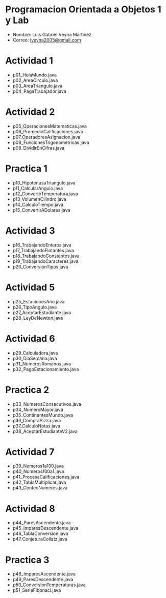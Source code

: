 # Programacion Orientada a Objetos 1 y Lab

- Nombre: Luis Gabriel Veyna Martinez
- Correo: lveyna2005@gmail.com

# Actividad 1
- p01_HolaMundo.java
- p02_AreaCirculo.java
- p03_AreaTriangulo.java
- p04_PagaTrabajador.java

# Actividad 2
- p05_OperacionesMatematicas.java
- p06_PromedioCalificaciones.java
- p07_OperadoresAsignacion.java
- p08_FuncionesTrigonometricas.java
- p09_DividirEnCifras.java

# Practica 1 
- p10_HipotenusaTriangulo.java
- p11_CalcularAngulo.java
- p12_ConvertirTemperatura.java
- p13_VolumenCilindro.java
- p14_CalculoTiempo.java
- p15_ConvertirADolares.java

# Actividad 3
- p16_TrabajandoEnteros.java
- p17_TrabajandoFlotantes.java
- p18_TrabajandoConstantes.java
- p19_TrabajandoCaracteres.java
- p20_ConversionTipos.java
 
# Actividad 5
- p25_EstacionesAño.java
- p26_TipoAngulo.java
- p27_AceptarEstudiante.java
- p28_LeyDeNewton.java
 
# Actividad 6
- p29_Calculadora.java
- p30_DiaSemana.java
- p31_NumerosRomanos.java
- p32_PagoEstacionamiento.java

# Practica 2
- p33_NumerosConsecutivos.java
- p34_NumeroMayor.java
- p35_ContinentesMundo.java
- p36_CompraPizza.java
- p37_CalculoNotas.java
- p38_AceptarEstudianteV2.java

# Actividad 7
- p39_Numeros1a100.java
- p40_Numeros100a1.java
- p41_ProcesaCalificaciones.java
- p42_TablaMultiplicar.java
- p43_ConteoNumeros.java

# Actividad 8 
- p44_ParesAscendente.java
- p45_ImparesDescendente.java
- p46_TablaConversion.java
- p47_ConjeturaCollatz.java

# Practica 3
- p48_ImparesAscendente.java  
- p49_ParesDescendente.java  
- p50_ConversionTemperaturas.java
- p51_SerieFibonaci.java